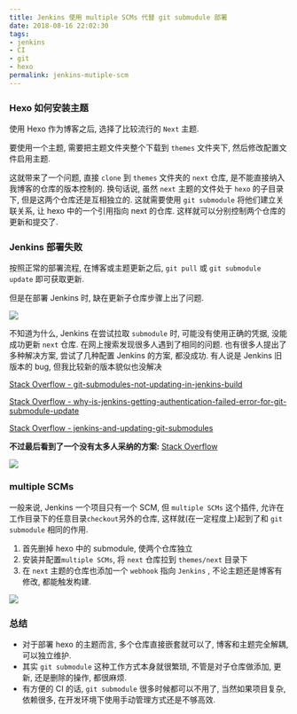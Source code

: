 ```yaml
---
title: Jenkins 使用 multiple SCMs 代替 git submudule 部署
date: 2018-08-16 22:02:30
tags:
- jenkins
- CI
- git
- hexo
permalink: jenkins-mutiple-scm
---
```


### Hexo 如何安装主题

使用 Hexo 作为博客之后, 选择了比较流行的 `Next` 主题.

要使用一个主题, 需要把主题文件夹整个下载到 `themes` 文件夹下, 然后修改配置文件启用主题.

这就带来了一个问题, 直接 `clone` 到 `themes` 文件夹的 `next` 仓库, 是不能直接纳入我博客的仓库的版本控制的. 换句话说, 虽然 `next` 主题的文件处于 `hexo` 的子目录下, 但是这两个仓库还是互相独立的. 这就需要使用 `git submodule` 将他们建立关联关系, 让 hexo 中的一个引用指向 next 的仓库. 这样就可以分别控制两个仓库的更新和提交了.

<!-- more -->

### Jenkins 部署失败

按照正常的部署流程, 在博客或主题更新之后, `git pull` 或 `git submodule update` 即可获取更新.

但是在部署 Jenkins 时, 缺在更新子仓库步骤上出了问题.

![](https://static.wzdxy.com/img/Xnip2018-08-16_21-56-37.png)

不知道为什么, Jenkins 在尝试拉取 `submodule` 时, 可能没有使用正确的凭据, 没能成功更新 `next` 仓库. 在网上搜索发现很多人遇到了相同的问题. 也有很多人提出了多种解决方案, 尝试了几种配置 Jenkins 的方案, 都没成功. 有人说是 Jenkins 旧版本的 bug, 但我比较新的版本貌似也没解决

[Stack Overflow - git-submodules-not-updating-in-jenkins-build](https://stackoverflow.com/questions/9953299/git-submodules-not-updating-in-jenkins-build)

[Stack Overflow - why-is-jenkins-getting-authentication-failed-error-for-git-submodule-update](https://stackoverflow.com/questions/17100032/why-is-jenkins-getting-authentication-failed-error-for-git-submodule-update)

[Stack Overflow - jenkins-and-updating-git-submodules](https://stackoverflow.com/questions/36471981/jenkins-and-updating-git-submodules)

**不过最后看到了一个没有太多人采纳的方案:**
[Stack Overflow](https://stackoverflow.com/a/37444825)

![](https://static.wzdxy.com/img/Xnip2018-08-16_23-01-28.png)

### multiple SCMs

一般来说, Jenkins 一个项目只有一个 SCM, 但 `multiple SCMs` 这个插件, 允许在工作目录下的任意目录`checkout`另外的仓库, 这样就(在一定程度上)起到了和 `git submodule` 相同的作用.

1. 首先删掉 hexo 中的 submodule, 使两个仓库独立
2. 安装并配置`multiple SCMs`, 将 `next` 仓库拉到 `themes/next` 目录下
3. 在 `next` 主题的仓库也添加一个 `webhook` 指向 `Jenkins` , 不论主题还是博客有修改, 都能触发构建.

![](https://static.wzdxy.com/img/blog-hexo-github-multi-scm.png)

### 总结

- 对于部署 hexo 的主题而言, 多个仓库直接嵌套就可以了, 博客和主题完全解耦, 可以独立维护.
- 其实 `git submodule` 这种工作方式本身就很繁琐, 不管是对子仓库做添加, 更新, 还是删除的操作, 都很麻烦.
- 有方便的 CI 的话, `git submodule` 很多时候都可以不用了, 当然如果项目复杂, 依赖很多, 在开发环境下使用手动管理方式还是不够高效.
